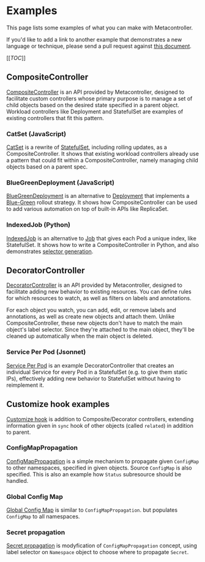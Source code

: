 # Examples

This page lists some examples of what you can make with Metacontroller.

If you'd like to add a link to another example that demonstrates a new
language or technique, please send a pull request against
[this document](https://www.github.com/metacontroller/metacontroller/tree/master/docs/src/examples.md).

[[_TOC_]]

## CompositeController

[CompositeController](./api/compositecontroller.md)
is an API provided by Metacontroller, designed to facilitate
custom controllers whose primary purpose is to manage a set of child objects
based on the desired state specified in a parent object.
Workload controllers like Deployment and StatefulSet are examples of existing
controllers that fit this pattern.

### CatSet (JavaScript)

[CatSet](https://www.github.com/metacontroller/metacontroller/tree/master/examples/catset) is a rewrite of
[StatefulSet](https://kubernetes.io/docs/concepts/workloads/controllers/statefulset/),
including rolling updates, as a CompositeController.
It shows that existing workload controllers already use a pattern that could
fit within a CompositeController, namely managing child objects based on a
parent spec.

### BlueGreenDeployment (JavaScript)

[BlueGreenDeployment](https://www.github.com/metacontroller/metacontroller/tree/master/examples/bluegreen)
is an alternative to [Deployment](https://kubernetes.io/docs/concepts/workloads/controllers/deployment/)
that implements a [Blue-Green](https://martinfowler.com/bliki/BlueGreenDeployment.html)
rollout strategy.
It shows how CompositeController can be used to add various automation on top
of built-in APIs like ReplicaSet.

### IndexedJob (Python)

[IndexedJob](https://www.github.com/metacontroller/metacontroller/tree/master/examples/indexedjob)
is an alternative to [Job](https://kubernetes.io/docs/concepts/workloads/controllers/jobs-run-to-completion/)
that gives each Pod a unique index, like StatefulSet.
It shows how to write a CompositeController in Python, and also demonstrates
[selector generation](./api/compositecontroller.md#generate-selector).

## DecoratorController

[DecoratorController](./api/decoratorcontroller.md)
is an API provided by Metacontroller, designed to facilitate
adding new behavior to existing resources. You can define rules for which
resources to watch, as well as filters on labels and annotations.

For each object you watch, you can add, edit, or remove labels and annotations,
as well as create new objects and attach them. Unlike CompositeController,
these new objects don't have to match the main object's label selector.
Since they're attached to the main object, they'll be cleaned up automatically
when the main object is deleted.

### Service Per Pod (Jsonnet)

[Service Per Pod](https://www.github.com/metacontroller/metacontroller/tree/master/examples/service-per-pod)
is an example DecoratorController that creates an individual Service for
every Pod in a StatefulSet (e.g. to give them static IPs), effectively adding
new behavior to StatefulSet without having to reimplement it.

## Customize hook examples
[Customize hook](./api/customize.md) is addition to Composite/Decorator controllers, extending information given in `sync` hook of other objects (called `related`) in addition to parent.

### ConfigMapPropagation

[ConfigMapPropagation](https://www.github.com/metacontroller/metacontroller/tree/master/examples/configmappropagation) is
a simple mechanism to propagate given `ConfigMap` to other namespaces, specified in given objects. Source `ConfigMap` is also specified.
This is also an example how `Status` subresource should be handled.


### Global Config Map

[Global Config Map](https://www.github.com/metacontroller/metacontroller/tree/master/examples/globalconfigmap) is similar to `ConfigMapPropagation`. but populates `ConfigMap` to all namespaces.

### Secret propagation

[Secret propagation](https://www.github.com/metacontroller/metacontroller/tree/master/examples/secretpropagation) is modyfication of `ConfigMapPropagation` concept, 
using label selector on `Namespace` object to choose where to
propagate `Secret`.
